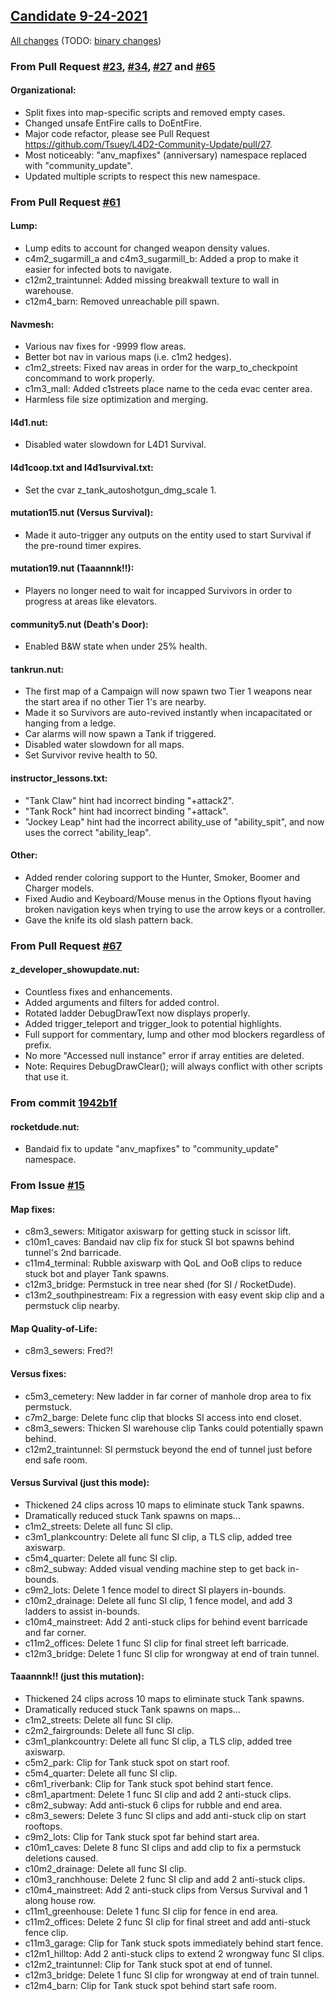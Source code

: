 ## [Candidate 9-24-2021](https://github.com/Tsuey/L4D2-Community-Update/releases/tag/v1.1.0)

[All changes](https://github.com/Tsuey/L4D2-Community-Update/compare/v1.0.1...v1.1.0#files_bucket) (TODO: [binary changes](#))

### From Pull Request [#23](https://github.com/Tsuey/L4D2-Community-Update/pull/23), [#34](https://github.com/Tsuey/L4D2-Community-Update/pull/34), [#27](https://github.com/Tsuey/L4D2-Community-Update/pull/27) and [#65](https://github.com/Tsuey/L4D2-Community-Update/pull/65)
#### Organizational:

- Split fixes into map-specific scripts and removed empty cases.
- Changed unsafe EntFire calls to DoEntFire.
- Major code refactor, please see Pull Request https://github.com/Tsuey/L4D2-Community-Update/pull/27.
- Most noticeably: "anv_mapfixes" (anniversary) namespace replaced with "community_update".
- Updated multiple scripts to respect this new namespace.

### From Pull Request [#61](https://github.com/Tsuey/L4D2-Community-Update/pull/61)
#### Lump:

- Lump edits to account for changed weapon density values.
- c4m2_sugarmill_a and c4m3_sugarmill_b: Added a prop to make it easier for infected bots to navigate.
- c12m2_traintunnel: Added missing breakwall texture to wall in warehouse.
- c12m4_barn: Removed unreachable pill spawn.

#### Navmesh:

- Various nav fixes for -9999 flow areas.
- Better bot nav in various maps (i.e. c1m2 hedges).
- c1m2_streets: Fixed nav areas in order for the warp_to_checkpoint concommand to work properly.
- c1m3_mall: Added c1streets place name to the ceda evac center area.
- Harmless file size optimization and merging.

#### l4d1.nut:

- Disabled water slowdown for L4D1 Survival.

#### l4d1coop.txt and l4d1survival.txt:

- Set the cvar z_tank_autoshotgun_dmg_scale 1.

#### mutation15.nut (Versus Survival):

- Made it auto-trigger any outputs on the entity used to start Survival if the pre-round timer expires.

#### mutation19.nut (Taaannnk!!):

- Players no longer need to wait for incapped Survivors in order to progress at areas like elevators.

#### community5.nut (Death's Door):

- Enabled B&W state when under 25% health.

#### tankrun.nut:

- The first map of a Campaign will now spawn two Tier 1 weapons near the start area if no other Tier 1's are nearby.
- Made it so Survivors are auto-revived instantly when incapacitated or hanging from a ledge.
- Car alarms will now spawn a Tank if triggered.
- Disabled water slowdown for all maps.
- Set Survivor revive health to 50.

#### instructor_lessons.txt:

- "Tank Claw" hint had incorrect binding "+attack2".
- "Tank Rock" hint had incorrect binding "+attack".
- "Jockey Leap" hint had the incorrect ability_use of "ability_spit", and now uses the correct "ability_leap".

#### Other:

- Added render coloring support to the Hunter, Smoker, Boomer and Charger models.
- Fixed Audio and Keyboard/Mouse menus in the Options flyout having broken navigation keys when trying to use the arrow keys or a controller.
- Gave the knife its old slash pattern back.

### From Pull Request [#67](https://github.com/Tsuey/L4D2-Community-Update/pull/67)
#### z_developer_showupdate.nut:

- Countless fixes and enhancements.
- Added arguments and filters for added control.
- Rotated ladder DebugDrawText now displays properly.
- Added trigger_teleport and trigger_look to potential highlights.
- Full support for commentary, lump and other mod blockers regardless of prefix.
- No more "Accessed null instance" error if array entities are deleted.
- Note: Requires DebugDrawClear(); will always conflict with other scripts that use it.

### From commit [1942b1f](https://github.com/Tsuey/L4D2-Community-Update/commit/1942b1f)
#### rocketdude.nut:

- Bandaid fix to update "anv_mapfixes" to "community_update" namespace.

### From Issue [#15](https://github.com/Tsuey/L4D2-Community-Update/issues/15)
#### Map fixes:

- c8m3_sewers: Mitigator axiswarp for getting stuck in scissor lift.
- c10m1_caves: Bandaid nav clip fix for stuck SI bot spawns behind tunnel's 2nd barricade.
- c11m4_terminal: Rubble axiswarp with QoL and OoB clips to reduce stuck bot and player Tank spawns.
- c12m3_bridge: Permstuck in tree near shed (for SI / RocketDude).
- c13m2_southpinestream: Fix a regression with easy event skip clip and a permstuck clip nearby.

#### Map Quality-of-Life:

- c8m3_sewers: Fred?!

#### Versus fixes:

- c5m3_cemetery: New ladder in far corner of manhole drop area to fix permstuck.
- c7m2_barge: Delete func clip that blocks SI access into end closet.
- c8m3_sewers: Thicken SI warehouse clip Tanks could potentially spawn behind.
- c12m2_traintunnel: SI permstuck beyond the end of tunnel just before end safe room.

#### Versus Survival (just this mode):

- Thickened 24 clips across 10 maps to eliminate stuck Tank spawns.
- Dramatically reduced stuck Tank spawns on maps...
- c1m2_streets: Delete all func SI clip.
- c3m1_plankcountry: Delete all func SI clip, a TLS clip, added tree axiswarp.
- c5m4_quarter: Delete all func SI clip.
- c8m2_subway: Added visual vending machine step to get back in-bounds.
- c9m2_lots: Delete 1 fence model to direct SI players in-bounds.
- c10m2_drainage: Delete all func SI clip, 1 fence model, and add 3 ladders to assist in-bounds.
- c10m4_mainstreet: Add 2 anti-stuck clips for behind event barricade and far corner.
- c11m2_offices: Delete 1 func SI clip for final street left barricade.
- c12m3_bridge: Delete 1 func SI clip for wrongway at end of train tunnel.

#### Taaannnk!! (just this mutation):

- Thickened 24 clips across 10 maps to eliminate stuck Tank spawns.
- Dramatically reduced stuck Tank spawns on maps...
- c1m2_streets: Delete all func SI clip.
- c2m2_fairgrounds: Delete all func SI clip.
- c3m1_plankcountry: Delete all func SI clip, a TLS clip, added tree axiswarp.
- c5m2_park: Clip for Tank stuck spot on start roof.
- c5m4_quarter: Delete all func SI clip.
- c6m1_riverbank: Clip for Tank stuck spot behind start fence.
- c8m1_apartment: Delete 1 func SI clip and add 2 anti-stuck clips.
- c8m2_subway: Add anti-stuck 6 clips for rubble and end area.
- c8m3_sewers: Delete 3 func SI clips and add anti-stuck clip on start rooftops.
- c9m2_lots: Clip for Tank stuck spot far behind start area.
- c10m1_caves: Delete 8 func SI clips and add clip to fix a permstuck deletions caused.
- c10m2_drainage: Delete all func SI clip.
- c10m3_ranchhouse: Delete 2 func SI clip and add 2 anti-stuck clips.
- c10m4_mainstreet: Add 2 anti-stuck clips from Versus Survival and 1 along house row.
- c11m1_greenhouse: Delete 1 func SI clip for fence in end area.
- c11m2_offices: Delete 2 func SI clip for final street and add anti-stuck fence clip.
- c11m3_garage: Clip for Tank stuck spots immediately behind start fence.
- c12m1_hilltop: Add 2 anti-stuck clips to extend 2 wrongway func SI clips.
- c12m2_traintunnel: Clip for Tank stuck spot at end of tunnel.
- c12m3_bridge: Delete 1 func SI clip for wrongway at end of train tunnel.
- c12m4_barn: Clip for Tank stuck spot behind start safe room.